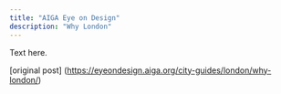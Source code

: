 ```yaml
---
title: "AIGA Eye on Design"
description: "Why London"
---
```


Text here.

[original post] (https://eyeondesign.aiga.org/city-guides/london/why-london/)
